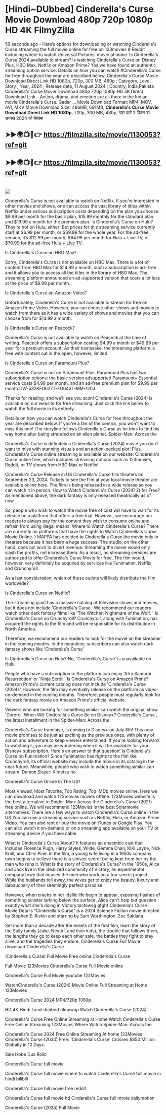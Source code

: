 # [Hindi~DUbbed] Cinderella's Curse Movie Download 480p 720p 1080p HD 4K FilmyZilla


59 seconds ago - Here’s options for downloading or watching Cinderella's Curse streaming the full movie online for free on 123movies & Reddit including where to watch Universal Pictures’ movie at home. Is Cinderella's Curse 2024 available to stream? Is watching Cinderella's Curse on Disney Plus, HBO Max, Netflix or Amazon Prime? Yes we have found an authentic streaming option service. Details on how you can watch #Cinderella's Curse for free throughout the year are described below. Cinderella's Curse Movie Download Direct Link HD 1080p, 720p, 300 MB, 480p ; Category, Love Story ; Year, 2024 ; Release date, 11 August 2024 ; Country, India,Pakista Cinderella's Curse Movie Download 480p 720p 1080p HD 4K Direct Download Link – Action, drama, and emotion are all there in the Indian movie Cinderella's Curse. Gadar ...
Movie Download Format: MP4, MOV, AVI, MKV
Movie Download Size: 496MB, 691MB, **Cinderella's Curse Movie Download Direct Link HD 1080p**, 720p, 300 MB, 480p, गदर पार्ट 2 फिल्म 11 अगस्त 2024 को सिनेमा

## ➤►🌍📺📱👉   https://filmzilla.site/movie/1130053?ref=git

## ➤►🌍📺📱👉   https://filmzilla.site/movie/1130053?ref=git

#

<img src="https://image.tmdb.org/t/p/w780//orTQxcx2aoNpx1DIKTjBzpzvzd0.jpg" />

Cinderella's Curse is not available to watch on Netflix. If you’re interested in other movies and shows, one can access the vast library of titles within Netflix under various subscription costs depending on the plan you choose: $9.99 per month for the basic plan, $15.99 monthly for the standard plan, and $19.99 a month for the premium plan. Is Cinderella's Curse on Hulu? They’re not on Hulu, either! But prices for this streaming service currently start at $6.99 per month, or $69.99 for the whole year. For the ad-free version, it’s $12.99 per month, $64.99 per month for Hulu + Live TV, or $70.99 for the ad-free Hulu + Live TV.

Is Cinderella's Curse on HBO Max?

Sorry, Cinderella's Curse is not available on HBO Max. There is a lot of content from HBO Max for $14.99 a month, such a subscription is ad- free and it allows you to access all the titles in the library of HBO Max. The streaming platform announced an ad-supported version that costs a lot less at the price of $9.99 per month.

Is Cinderella's Curse on Amazon Video?

Unfortunately, Cinderella's Curse is not available to stream for free on Amazon Prime Video. However, you can choose other shows and movies to watch from there as it has a wide variety of shows and movies that you can choose from for $14.99 a month.

Is Cinderella's Curse on Peacock?

Cinderella's Curse is not available to watch on Peacock at the time of writing. Peacock offers a subscription costing $4.99 a month or $49.99 per year for a premium account. As their namesake, the streaming platform is free with content out in the open, however, limited.

Is Cinderella's Curse on Paramount Plus?

Cinderella's Curse is not on Paramount Plus. Paramount Plus has two subscription options: the basic version adsupported Paramount+ Essential service costs $4.99 per month, and an ad-free premium plan for $9.99 per month.DW-532KFO627T-FO643T-MM-120J

Thanks for reading, and we'll see you soon! Cinderella's Curse (2024) is available on our website for free streaming. Just click the link below to watch the full movie in its entirety.

Details on how you can watch Cinderella's Curse for free throughout the year are described below. If you're a fan of the comics, you won't want to miss this one! The storyline follows Cinderella's Curse as he tries to find his way home after being stranded on an alien planet. Spider-Man: Across the

Cinderella's Curse is definitely a Cinderella's Curse (2024) movie you don't want to miss with stunning visuals and an action-packed plot! Plus, Cinderella's Curse online streaming is available on our website. Cinderella's Curse online free, which includes streaming options such as 123movies, Reddit, or TV shows from HBO Max or Netflix!

Cinderella's Curse Release in US Cinderella's Curse hits theaters on September 23, 2024. Tickets to see the film at your local movie theater are available online here. The film is being released in a wide release so you can watch it in person. How to Watch Cinderella's Curse (2024) 2) for Free? As mentioned above, the dark fantasy is only released theatrically as of now.

So, people who wish to watch the movie free of cost will have to wait for its release on a platform that offers a free trial. However, we encourage our readers to always pay for the content they wish to consume online and refrain from using illegal means. Where to Watch Cinderella's Curse? There are currently no platforms that have the rights to Watch Cinderella's Curse Movie Online. ) MAPPA has decided to Cinderella's Curse the movie only in theaters because it has been a huge success. The studio, on the other hand, does not wish to divert revenue. Streaming the movie would only slash the profits, not increase them. As a result, no streaming services are authorized to offer Cinderella's Curse Movie for free. The film would, however, very definitely be acquired by services like Funimation, Netflix, and Crunchyroll.

As a last consideration, which of these outlets will likely distribute the film worldwide?

Is Cinderella's Curse on Netflix?

The streaming giant has a massive catalog of television shows and movies, but it does not include 'Cinderella's Curse.' We recommend our readers watch other dark fantasy films like 'The Witcher: Nightmare of the Wolf. ' Is Cinderella's Curse on Crunchyroll? Crunchyroll, along with Funimation, has acquired the rights to the film and will be responsible for its distribution in North America.

Therefore, we recommend our readers to look for the movie on the streamer in the coming months. In the meantime, subscribers can also watch dark fantasy shows like 'Cinderella's Curse'

Is Cinderella's Curse on Hulu? No, 'Cinderella's Curse' is unavailable on Hulu.

People who have a subscription to the platform can enjoy 'Afro Samurai Resurrection' or 'Ninja Scroll.' Is Cinderella's Curse on Amazon Prime? Amazon Prime's current catalog does not include 'Cinderella's Curse (2024).' However, the film may eventually release on the platform as video-on-demand in the coming months. Therefore, people must regularly look for the dark fantasy movie on Amazon Prime's official website.

Viewers who are looking for something similar can watch the original show 'Dororo.' When Will Cinderella's Curse Be on Disney+? Cinderella's Curse , the latest installment in the Spider-Man: Across the

Cinderella's Curse franchise, is coming to Disney+ on July 8th! This new movie promises to be just as exciting as the previous ones, with plenty of action and adventure to keep viewers entertained. If you're looking forward to watching it, you may be wondering when it will be available for your Disney+ subscription. Here's an answer to that question! Is Cinderella's Curse on Funimation? Since Funimation has rights to the film like Crunchyroll, its official website may include the movie in its catalog in the near future. Meanwhile, people who wish to watch something similar can stream 'Demon Slayer: Kimetsu no

Cinderella's Curse Online In The US?

Most Viewed, Most Favorite, Top Rating, Top IMDb movies online. Here we can download and watch 123movies movies offline. 123Movies website is the best alternative to Spider-Man: Across the Cinderella's Curse (2021) free online. We will recommend 123Movies is the best Solarmovie alternatives. There are a few ways to watch Cinderella's Curse online in the US You can use a streaming service such as Netflix, Hulu, or Amazon Prime Video. You can also rent or buy the movie on iTunes or Google Play. You can also watch it on-demand or on a streaming app available on your TV or streaming device if you have cable.

What is Cinderella's Curse About? It features an ensemble cast that includes Florence Pugh, Harry Styles, Wilde, Gemma Chan, KiKi Layne, Nick Kroll, and Chris Pine. In the film, a young wife living in a 1950s company town begins to believe there is a sinister secret being kept from her by the man who runs it. What is the story of Cinderella's Curse? In the 1950s, Alice and Jack live in the idealized community of Victory, an experimental company town that houses the men who work on a top-secret project. While the husbands toil away, the wives get to enjoy the beauty, luxury and debauchery of their seemingly perfect paradise.

However, when cracks in her idyllic life begin to appear, exposing flashes of something sinister lurking below the surface, Alice can't help but question exactly what she's doing in Victory.tdctewsg gfghf Cinderella's Curse | Movie Details "Cinderella's Curse" is a 2024 Science Fiction movie directed by Stephen E. Rivkin and starring by Sam Worthington, Zoe Saldaña.

Set more than a decade after the events of the first film, learn the story of the Sully family (Jake, Neytiri, and their kids), the trouble that follows them, the lengths they go to keep each other safe, the battles they fight to stay alive, and the tragedies they endure. Cinderella's Curse Full Movie download Cinderella's Curse

(Cinderella's Curse) Full Movie Free online Cinderella's Curse

Full Movie 123Movies Cinderella's Curse Full Movie online

Cinderella's Curse Full Movie youtube 123Movies

WatchCinderella's Curse (2024) Movie Online Full Streaming at Home 123Movies

Cinderella's Curse 2024 MP4/720p 1080p

HD 4K Hindi Tamil dubbed filmywap Watch Cinderella's Curse (2024)

Cinderella's Curse Free Online Streaming at Home Watch Cinderella's Curse Free Online Streaming 123Movies Where Watch Spider-Man: Across the

Cinderella's Curse 2024 Free Online Streaming At home 123Movies Cinderella's Curse (2024) Free: 'Cinderella's Curse' Crosses $850 Million Globally in 10 Days.

Sale Hobe Dua Roilo

Cinderella's Curse full movie

Cinderella's Curse full movie where to watch Cinderella's Curse full movie in hindi bilibili

Cinderella's Curse full movie free reddit

Cinderella's Curse full movie hd Cinderella's Curse full movie dailymotion

Cinderella's Curse (2024) Full Movie
